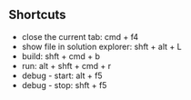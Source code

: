 ## Shortcuts

* close the current tab: cmd + f4
* show file in solution explorer: shft + alt + L
* build: shft + cmd + b
* run: alt + shft + cmd + r
* debug - start: alt + f5
* debug - stop: shft + f5
